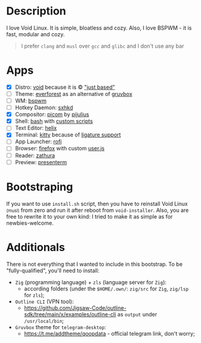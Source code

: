 # Description

I love Void Linux. It is simple, bloatless and cozy. Also, I love BSPWM - it is fast, modular and cozy.

>I prefer `clang` and `musl` over `gcc` and `glibc` and I don't use any bar

# Apps

- [x] Distro: [void](https://voidlinux.org/) because it is © ["just based"](https://youtu.be/rRFIlBIYCBY?feature=shared&t=9)
- [ ] Theme: [everforest](https://github.com/sainnhe/everforest) as an alternative of [gruvbox](https://github.com/morhetz/gruvbox)
- [ ] WM: [bspwm](https://github.com/baskerville/bspwm)
- [ ] Hotkey Daemon: [sxhkd](https://github.com/baskerville/sxhkd)
- [x] Compositor: [picom](https://github.com/pijulius/picom) by [pijulius](https://github.com/pijulius)
- [x] Shell: [bash](https://www.gnu.org/software/bash) with [custom scripts](/configs/tilde/.bashrc)
- [ ] Text Editor: [helix](https://github.com/helix-editor/helix)
- [x] Terminal: [kitty](https://github.com/kovidgoyal/kitty) because of [ligature support](https://github.com/alacritty/alacritty/issues/50)
- [ ] App Launcher: [rofi](https://github.com/davatorium/rofi)
- [ ] Browser: [firefox](https://www.mozilla.org/en-US/firefox/new/) with custom [user.js](/configs/firefox/.mozilla/firefox/main.main/user.js)
- [ ] Reader: [zathura](https://git.pwmt.org/pwmt/zathura)
- [ ] Preview: [presenterm](https://github.com/mfontanini/presenterm)

# Bootstraping

If you want to use `install.sh` script, then you have to reinstall Void Linux <small>(musl)</small> from zero and run it after reboot from `void-installer`.
Also, you are free to rewrite it to your own kind: I tried to make it as simple as for newbies-welcome.

# Additionals

There is not everything that I wanted to include in this bootstrap.
To be "fully-qualified", you'll need to install:
- `Zig` (programming language) + `zls` (language server for `Zig`):
  - according folders (under the `$HOME/.own/`: `zig/src` for `Zig`, `zig/lsp` for `zls`);
- `Outline CLI` (VPN tool):
  - https://github.com/Jigsaw-Code/outline-sdk/tree/main/x/examples/outline-cli as `output` under `/usr/local/bin`;
- `Gruvbox` theme for `telegram-desktop`:
  - https://t.me/addtheme/qoopdata - official telegram link, don't worry;
